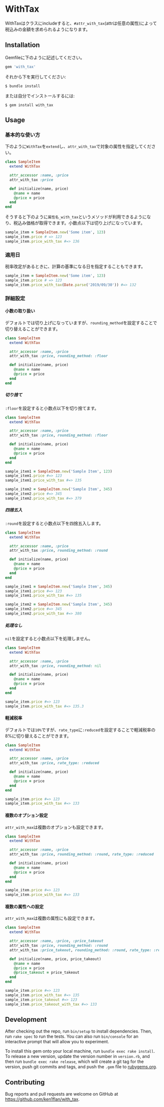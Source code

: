 # WithTax

WithTaxはクラスにincludeすると、`#attr_with_tax`(attrは任意の属性)によって税込みの金額を求められるようになります。

## Installation

Gemfileに下のように記述してください。

```ruby
gem 'with_tax'
```

それから下を実行してください:

```console
$ bundle install
```

または自分でインストールするには:

```console
$ gem install with_tax
```

## Usage

### 基本的な使い方

下のように`WithTax`を`extend`し、`attr_with_tax`で対象の属性を指定してください。

```ruby
class SampleItem
  extend WithTax

  attr_accessor :name, :price
  attr_with_tax :price

  def initialize(name, price)
    @name = name
    @price = price
  end
end
```

そうすると下のように`属性名_with_tax`というメソッドが利用できるようになり、税込み価格が取得できます。小数点以下は切り上げになっています。

```ruby
sample_item = SampleItem.new('Some item', 123)
sample_item.price # => 123
sample_item.price_with_tax #=> 136
```

### 適用日

税率改定があるときに、計算の基準になる日を指定することもできます。

```ruby
sample_item = SampleItem.new('Some item', 123)
sample_item.price # => 123
sample_item.price_with_tax(Date.parse('2019/09/30')) #=> 132
```

### 詳細設定

#### 小数の取り扱い

デフォルトでは切り上げになっていますが、`rounding_method`を設定することで切り替えることができます。

```ruby
class SampleItem
  extend WithTax

  attr_accessor :name, :price
  attr_with_tax :price, rounding_method: :floor

  def initialize(name, price)
    @name = name
    @price = price
  end
end
```

##### 切り捨て

`:floor`を設定すると小数点以下を切り捨てます。

```ruby
class SampleItem
  extend WithTax

  attr_accessor :name, :price
  attr_with_tax :price, rounding_method: :floor

  def initialize(name, price)
    @name = name
    @price = price
  end
end

sample_item1 = SampleItem.new('Sample Item', 123)
sample_item1.price #=> 123
sample_item1.price_with_tax #=> 135

sample_item2 = SampleItem.new('Sample Item', 345)
sample_item2.price #=> 345
sample_item2.price_with_tax #=> 379
```

##### 四捨五入

`:round`を設定すると小数点以下を四捨五入します。

```ruby
class SampleItem
  extend WithTax

  attr_accessor :name, :price
  attr_with_tax :price, rounding_method: :round

  def initialize(name, price)
    @name = name
    @price = price
  end
end

sample_item1 = SampleItem.new('Sample Item', 345)
sample_item1.price #=> 123
sample_item1.price_with_tax #=> 135

sample_item2 = SampleItem.new('Sample Item', 345)
sample_item2.price #=> 345
sample_item2.price_with_tax #=> 380
```

##### 処理なし

`nil`を設定すると小数点以下を処理しません。

```ruby
class SampleItem
  extend WithTax

  attr_accessor :name, :price
  attr_with_tax :price, rounding_method: nil

  def initialize(name, price)
    @name = name
    @price = price
  end
end

sample_item.price #=> 123
sample_item.price_with_tax #=> 135.3
```

#### 軽減税率

デフォルトでは`10%`ですが、`rate_type`に`:reduced`を設定することで軽減税率の8%に切り替えることができます。

```ruby
class SampleItem
  extend WithTax

  attr_accessor :name, :price
  attr_with_tax :price, rate_type: :reduced

  def initialize(name, price)
    @name = name
    @price = price
  end
end
```

```ruby
sample_item.price #=> 123
sample_item.price_with_tax #=> 133
```

#### 複数のオプション設定

`attr_with_max`は複数のオプションも設定できます。

```ruby
class SampleItem
  extend WithTax

  attr_accessor :name, :price
  attr_with_tax :price, rounding_method: :round, rate_type: :reduced

  def initialize(name, price)
    @name = name
    @price = price
  end
end
```

```ruby
sample_item.price #=> 123
sample_item.price_with_tax #=> 133
```

#### 複数の属性への設定

`attr_with_max`は複数の属性にも設定できます。

```ruby
class SampleItem
  extend WithTax

  attr_accessor :name, :price, :price_takeout
  attr_with_tax :price, rounding_method: :round
  attr_with_tax :price_takeout, rounding_method: :round, rate_type: :reduced

  def initialize(name, price, price_takeout)
    @name = name
    @price = price
    @price_takeout = price_takeout
  end
end
```

```ruby
sample_item.price #=> 123
sample_item.price_with_tax #=> 135
sample_item.price_takeout #=> 123
sample_item.price_takeout_with_tax #=> 133
```

## Development

After checking out the repo, run `bin/setup` to install dependencies. Then, run `rake spec` to run the tests. You can also run `bin/console` for an interactive prompt that will allow you to experiment.

To install this gem onto your local machine, run `bundle exec rake install`. To release a new version, update the version number in `version.rb`, and then run `bundle exec rake release`, which will create a git tag for the version, push git commits and tags, and push the `.gem` file to [rubygems.org](https://rubygems.org).

## Contributing

Bug reports and pull requests are welcome on GitHub at https://github.com/ken1flan/with_tax.

